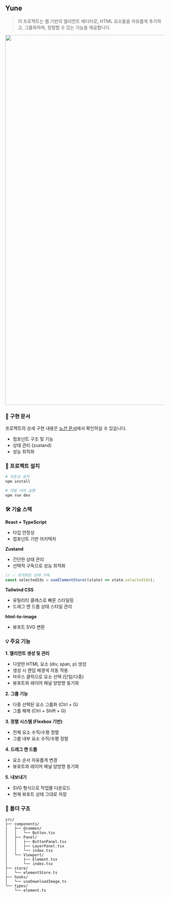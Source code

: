 ## Yune

> 이 프로젝트는 웹 기반의 엘리먼트 에디터로, HTML 요소들을 자유롭게 추가하고, 그룹화하며, 정렬할 수 있는 기능을 제공합니다.

<div align ="center">

<img width="1171" alt="image" src="https://github.com/user-attachments/assets/c81b4ed6-214a-4518-8900-e42952ee251f">

</div>

### 📝 구현 문서

프로젝트의 상세 구현 내용은 [노션 문서](https://hyunzsu.notion.site/Yune-test-155d18f1f868807e8ffdff1828c9b2d1?pvs=4)에서 확인하실 수 있습니다.

- 컴포넌트 구조 및 기능
- 상태 관리 (zustand)
- 성능 최적화

### 🚀 프로젝트 설치

```bash
# 의존성 설치
npm install

# 개발 서버 실행
npm run dev
```

### 🛠 기술 스택

**React + TypeScript**

- 타입 안정성
- 컴포넌트 기반 아키텍처

**Zustand**

- 간단한 상태 관리
- 선택적 구독으로 성능 최적화

```typescript
// ✅ 최적화된 상태 구독
const selectedIds = useElementStore((state) => state.selectedIds);
```

**Tailwind CSS**

- 유틸리티 클래스로 빠른 스타일링
- 드래그 앤 드롭 상태 스타일 관리

**html-to-image**

- 뷰포트 SVG 변환

### 💡 주요 기능

**1. 엘리먼트 생성 및 관리**

- 다양한 HTML 요소 (div, span, p) 생성
- 생성 시 랜덤 배경색 자동 적용
- 마우스 클릭으로 요소 선택 (단일/다중)
- 뷰포트와 레이어 패널 양방향 동기화

**2. 그룹 기능**

- 다중 선택된 요소 그룹화 (Ctrl + G)
- 그룹 해제 (Ctrl + Shift + G)

**3. 정렬 시스템 (Flexbox 기반)**

- 전체 요소 수직/수평 정렬
- 그룹 내부 요소 수직/수평 정렬

**4. 드래그 앤 드롭**

- 요소 순서 자유롭게 변경
- 뷰포트와 레이어 패널 양방향 동기화

**5. 내보내기**

- SVG 형식으로 작업물 다운로드
- 현재 뷰포트 상태 그대로 저장

### 📁 폴더 구조

```
src/
├── components/
│   ├── @common/
│   │   └── Button.tsx
│   ├── Panel/
│   │   ├── ButtonPanel.tsx
│   │   ├── LayerPanel.tsx
│   │   └── index.tsx
│   └── Viewport/
│       ├── Element.tsx
│       └── index.tsx
├── store/
│   └── elementStore.ts
├── hooks/
│   └── useDownloadImage.ts
└── types/
    └── element.ts
```
